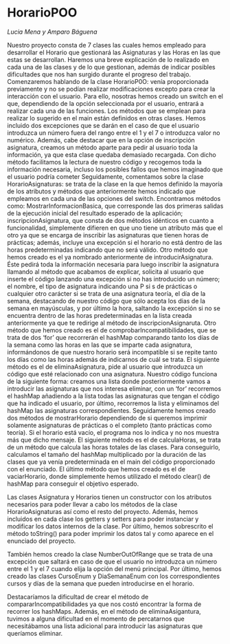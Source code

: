 # HorarioPOO

*Lucia Mena y Amparo Báguena*

Nuestro proyecto consta de 7 clases las cuales hemos empleado para desarrollar el Horario que gestionará las Asignaturas y las Horas en las que estas se desarrollan. Haremos una breve explicación de lo realizado en cada una de las clases y de lo que gestionan, además de indicar posibles dificultades que nos han surgido durante el progreso del trabajo.
Comenzaremos hablando de la clase HorarioP0O: venía proporcionada previamente y no se podían realizar modificaciones excepto para crear la interacción con el usuario.
Para ello, nosotras hemos creado un switch en el que, dependiendo de la opción seleccionada por el usuario, entrará a realizar cada una de las funciones. Los métodos que se emplean para realizar lo sugerido en el main están definidos en otras clases. Hemos incluido dos excepciones que se darán en el caso de que el usuario introduzca un número fuera del rango entre el 1 y el 7 o introduzca valor no numérico. Además, cabe destacar que en la opción de inscripción asignatura, creamos un método aparte para pedir al usuario toda la información, ya que esta clase quedaba demasiado recargada. Con dicho método facilitamos la lectura de nuestro código y recogemos toda la información necesaria, incluso los posibles fallos que hemos imaginado que el usuario podría cometer 
Seguidamente, comentamos sobre la clase HorarioAsignaturas: se trata de la clase en la que hemos definido la mayoría de los atributos y métodos que anteriormente hemos indicado que empleamos en cada una de las opciones del switch. 
Encontramos métodos como: MostrarInformacionBasica, que corresponde las dos primeras salidas de la ejecución inicial del resultado esperado de la aplicación; inscripcionAsignatura, que consta de dos métodos idénticos en cuanto a funcionalidad, simplemente difieren en que uno tiene un atributo más que el otro ya que se encarga de inscribir las asignaturas que tienen horas de prácticas; además, incluye una excepción si el horario no está dentro de las horas predeterminadas indicando que no será válido. Otro método que hemos creado es el ya nombrado anteriormente de introducirAsignatura. Éste pedirá toda la información necesaria para luego inscribir la asignatura llamando al método que acabamos de explicar, solicita al usuario que inserte el código lanzando una excepción si no has introducido un número; el nombre, el tipo de asignatura indicando una P si s de prácticas o cualquier otro carácter si se trata de una asignatura teoría, el día de la semana, destacando de nuestro código que sólo acepta los dias de la semana en mayúsculas, y por último la hora, saltando la excepción si no se encuentra dentro de las horas predeterminadas en la lista creada anteriormente ya que te redirige al método de inscripcionAsignaruta. Otro método que hemos creado es el de comprobarIncompatibilidades, que se trata de dos ‘for’ que recorrerán el hashMap comparando tanto los días de la semana como las horas en las que se imparte cada asignatura, informándonos de que nuestro horario será incompatible si se repite tanto los días como las horas además de indicarnos de cuál se trata. El siguiente método es el de eliminaAsignatura, pide al usuario que introduzca un código que esté relacionado con una asignatura. Nuestro código funciona de la siguiente forma: creamos una lista donde posteriormente vamos a introducir las asignaturas que nos interesa eliminar, con un ‘for’ recorremos el hashMap añadiendo a la lista todas las asignaturas que tengan el código que ha indicado el usuario, por último, recorremos la lista y eliminamos del hashMap las asignaturas correspondientes. 
Seguidamente hemos creado dos métodos de mostrarHorario dependiendo de si queremos imprimir solamente asignaturas de prácticas o el completo (tanto prácticas como teoría).  Si el horario está vacío, el programa nos lo indica y no nos muestra más que dicho mensaje. 
El siguiente método es el de calculaHoras, se trata de un método que calcula las horas totales de las clases. Para conseguirlo, calculamos el tamaño del hashMap multiplicado por la duración de las clases que ya venía predeterminada en el main del código proporcionado con el enunciado.
 El último método que hemos creado es el de vaciarHorario, donde simplemente hemos utilizado el método clear() de hashMap para conseguir el objetivo esperado. 

Las clases Asignatura y Horarios tienen un constructor con los atributos necesarios para poder llevar a cabo los métodos de la clase HorarioAsignaturas así como el resto del proyecto.  Además, hemos incluidos en cada clase los getters y setters para poder instanciar y modificar los datos internos de la clase. Por último, hemos sobrescrito el método toString() para poder imprimir los datos tal y como aparece en el enunciado del proyecto.

También hemos creado la clase NumberOutOfRange que se trata de una excepción que saltará en caso de que el usuario no introduzca un número entre el 1 y el 7 cuando elija la opción del menú principal. 
Por último, hemos creado las clases CursoEnum y DiaSemanaEnum con los correspondientes cursos y días de la semana que pueden introducirse en el horario. 

Destacaríamos la dificultad de crear el método de compararIncompatibilidades ya que nos costó encontrar la forma de recorrer los hashMaps.
Además, en el método de eliminaAsigantura, tuvimos a alguna dificultad en el momento de percatarnos que necesitábamos una lista adicional para introducir las asignaturas que queríamos eliminar. 
